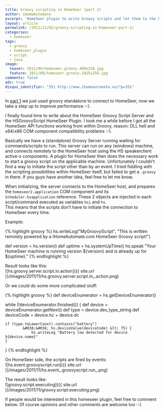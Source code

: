 ```yaml
---
title: Groovy scripting in HomeSeer (part 2)
author: iHomeAutomate
excerpt: 'HomeSeer plugin to write Groovy scripts and let them to the hard work connecting to your devices in homeseer.'
layout: article
permalink: /2011/11/02/groovy-scripting-in-homeseer-part-2/
categories:
  - homeseer
tags:
  - groovy
  - homeseer_plugin
  - script
  - java
image:
  teaser: 2011/09/homeseer.groovy.400x250.jpg
  feature: 2011/09/homeseer.groovy.1025x256.jpg
comments: false
ads: true  
disqus_identifier: "351 http://www.ihomeautomate.eu/?p=351"
---
```

In [part 1][1] we just used groovy standalone to connect to HomeSeer, now we take a step up to improve performance :-).

I finally found time to write about the HomeSeer Groovy Script Server and the HSGroovyScript HomeSeer Plugin. I took me a while before I got all the HomeSeer API functions working from within Groovy, reason: DLL hell and x64/x86 COM component compatibility problems :-).

Basically we have a (standalone) Groovy Server running waiting for commands/scripts to run. This server can run on any (windows) machine, and connects remotely to the HomeSeer host using the HS speakerclient active-x components. A plugin for HomeSeer then does the necessary work to start a groovy script on the applicable machine. Unfortunately I couldn&#8217;t find a way to initiate the script other than by an event. I tried fiddling with the scripting possibilities within HomeSeer itself, but failed to get a `.groovy` in there. If you guys have another idea, feel free to let me know.

When initializing, the server connects to the HomeSeer host, and prepares the `homeseer2.application` COM component and its `Scheduler.hsapplication` reference. These 2 objects are injected in each script/command executed as variables `hsi` and `hs`.  
This means that the scripts don&#8217;t have to initiate the connection to HomeSeer every time.

Example:

{% highlight groovy %}
hs.writeLog("MyGroovyScript", "This is written remotely powered by a iHomeAutomate.com HomeSeer Groovy script!")

def version = hs.version()
def uptime = hs.systemUpTime()
hs.speak "Your HomeSeer machine is running version ${version} and is already up for ${uptime}."
{% endhighlight %}

Result looks like this:  
![hs.groovy.server.script.in.action]({{ site.url }}/images/2011/11/hs.groovy.server.script.in_.action.png)

Or we could do some more complicated stuff:

{% highlight groovy %}
def deviceEnumerator = hs.getDeviceEnumerator()

while (!deviceEnumerator.finished()) {
    def device = deviceEnumerator.getNext()
    def type = device.dev_type_string
    def deviceCode = device.hc + device.dc

    if (type.toLowerCase().contains("battery")
            &#038;&#038; hs.deviceValue(deviceCode) &lt; 75) {
                hs.writeLog "Battery low detected for device ${device.name}"
    }
}
{% endhighlight %}

On HomeSeer side, the scripts are fired by events:  
![hs.event.groovyscript.run]({{ site.url }}/images/2011/11/hs.event_.groovyscript.run_.png)

The result looks like:  
![groovy.script.executing]({{ site.url }}/images/2011/11/groovy.script.executing.png)

If people would be interested in this homeseer plugin, feel free to comment below. Of course opinions and other comments are welcome too :-).

 [1]: {{site.url}}/2011/09/07/groovy-scripting-groovy-scripts-from-in-homeseer/ "Groovy Scripting in HomeSeer (part 1)"
 [2]: http://www.ihomeautomate.eu/wp-content/uploads/2011/11/hs.groovy.server.script.in_.action.png
 [3]: http://www.ihomeautomate.eu/wp-content/uploads/2011/11/hs.event_.groovyscript.run_.png
 [4]: http://www.ihomeautomate.eu/wp-content/uploads/2011/11/groovy.script.executing.png

